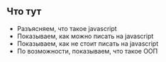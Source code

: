 ## Что тут

 * Разъясняем, что такое javascript
 * Показываем, как можно писать на javascript
 * Показываем, как не стоит писать на javascript
 * По возможности, показываем, что такое ООП
